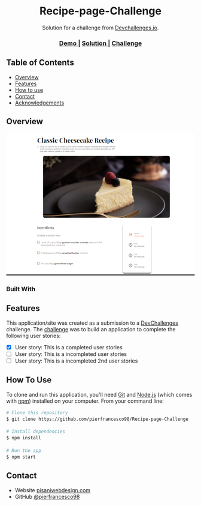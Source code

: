 <!-- Please update value in the {}  -->

<h1 align="center">Recipe-page-Challenge</h1>

<div align="center">
   Solution for a challenge from  <a href="http://devchallenges.io" target="_blank">Devchallenges.io</a>.
</div>

<div align="center">
  <h3>
    <a href="https://https://pisaniwebdesign.com/pagina/Cheescake">
      Demo
    </a>
    <span> | </span>
    <a href="https://https://devchallenges.io/solutions/8PwscZGPAzISdFtYJivu">
      Solution
    </a>
    <span> | </span>
    <a href="https://https://devchallenges.io/portfolio/pierfrancesco98">
      Challenge
    </a>
  </h3>
</div>

<!-- TABLE OF CONTENTS -->

## Table of Contents

- [Overview](#overview)
- [Features](#features)
- [How to use](#how-to-use)
- [Contact](#contact)
- [Acknowledgements](#acknowledgements)

<!-- OVERVIEW -->

## Overview

![screenshot](https://github.com/pierfrancesco98/Recipe-page-Challenge/blob/main/Cheescake.PNG?raw=true)


### Built With

<!-- This section should list any major frameworks that you built your project using. Here are a few examples.-->


## Features

<!-- List the features of your application or follow the template. Don't share the figma file here :) -->

This application/site was created as a submission to a [DevChallenges](https://devchallenges.io/challenges) challenge. The [challenge](https://devchallenges.io/challenges/TtUjDt19eIHxNQ4n5jps) was to build an application to complete the following user stories:

- [x] User story: This is a completed user stories
- [ ] User story: This is a incompleted user stories
- [ ] User story: This is a incompleted 2nd user stories

## How To Use

To clone and run this application, you'll need [Git](https://git-scm.com) and [Node.js](https://nodejs.org/en/download/) (which comes with [npm](http://npmjs.com)) installed on your computer. From your command line:

```bash
# Clone this repository
$ git clone https://github.com/pierfrancesco98/Recipe-page-Challenge

# Install dependencies
$ npm install

# Run the app
$ npm start
```



## Contact

- Website [pisaniwebdesign.com](https://pisaniwebdesign.com)
- GitHub [@pierfrancesco98](https://github.com/pierfrancesco98)

